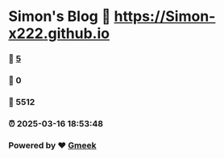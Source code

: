 # Simon's Blog :link: https://Simon-x222.github.io 
### :page_facing_up: [5](https://Simon-x222.github.io/tag.html) 
### :speech_balloon: 0 
### :hibiscus: 5512 
### :alarm_clock: 2025-03-16 18:53:48 
### Powered by :heart: [Gmeek](https://github.com/Meekdai/Gmeek)
